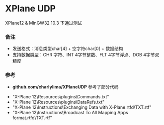 XPlane UDP
===============================
XPlane12 & MinGW32 10.3 下通过测试

### 备注

- 发送格式：消息类型char[4] + 空字符char[0] + 数据结构
- 支持数据类型：CHR 字符、INT 4字节整数、FLT 4字节浮点、DOB 4字节双精度

### 参考

- **github.com/charlylima/XPlaneUDP** 参考了部分代码

*  "X-Plane 12\Resources\plugins\Commands.txt"
*  "X-Plane 12\Resources\plugins\DataRefs.txt"
*  "X-Plane 12\Instructions\Exchanging Data with X-Plane.rtfd\TXT.rtf"
*  "X-Plane 12\Instructions\Broadcast To All Mapping Apps format.rtfd\TXT.rtf"

